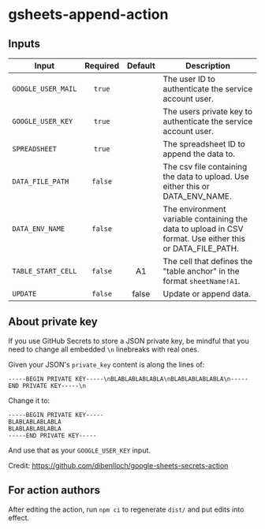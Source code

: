 # gsheets-append-action

## Inputs

| Input              | Required | Default | Description                                                                                              |
| ------------------ | :------: | :-----: | -------------------------------------------------------------------------------------------------------- |
| `GOOGLE_USER_MAIL` | `true`  |          | The user ID to authenticate the service account user.                                                    |
| `GOOGLE_USER_KEY`  | `true`  |          | The users private key to authenticate the service account user.                                          |
| `SPREADSHEET`      | `true`  |          | The spreadsheet ID to append the data to.                                                                |
| `DATA_FILE_PATH`   | `false` |          | The csv file containing the data to upload. Use either this or DATA_ENV_NAME.                            |
| `DATA_ENV_NAME`    | `false` |          | The environment variable containing the data to upload in CSV format. Use either this or DATA_FILE_PATH. |
| `TABLE_START_CELL` | `false` | A1       | The cell that defines the "table anchor" in the format `sheetName!A1`.                                   |
| `UPDATE`           | `false` | false    | Update or append data.                                                                                   |

## About private key

If you use GitHub Secrets to store a JSON private key, be mindful that you need
to change all embedded `\n` linebreaks with real ones.

Given your JSON's `private_key` content is along the lines of:

```text
-----BEGIN PRIVATE KEY-----\nBLABLABLABLABLA\nBLABLABLABLABLA\n-----END PRIVATE KEY-----\n
```

Change it to:

```text
-----BEGIN PRIVATE KEY-----
BLABLABLABLABLA
BLABLABLABLABLA
-----END PRIVATE KEY-----
```

And use that as your `GOOGLE_USER_KEY` input.

Credit: https://github.com/dibenlloch/google-sheets-secrets-action

## For action authors

After editing the action, run `npm ci` to regenerate `dist/` and put edits into
effect.

